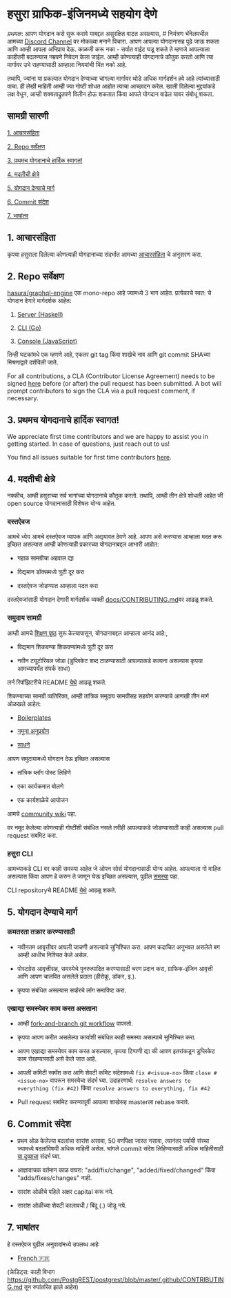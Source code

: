 # हसुरा ग्राफिक-इंजिनमध्ये सहयोग देणे

_प्रथमतः_: आपण योगदान कसे सुरू करावे याबद्दल असुरक्षित वाटत असल्यास, # नियंत्रण चॅनेलमधील आमच्या [Discord Channel](https://discordapp.com/invite/hasura) वर मोकळ्या मनाने विचारा. आपण आपल्या योगदानासह पुढे जाऊ शकता आणि आम्ही आपला अभिप्राय देऊ. काळजी करू नका - सर्वात वाईट घडू शकते ते म्हणजे आपल्याला काहीतरी बदलण्यास नम्रपणे निवेदन केला जाईल. आम्ही कोणत्याही योगदानाचे कौतुक करतो आणि त्या मार्गावर उभे राहण्यासाठी आम्हाला नियमांची भिंत नको आहे.

तथापि, ज्यांना या प्रकल्पात योगदान देण्याच्या चांगल्या मार्गावर थोडे अधिक मार्गदर्शन हवे आहे त्यांच्यासाठी वाचा. ही लेखी माहिती आम्ही ज्या गोष्टी शोधत आहोत त्याचा आच्छादन करेल. खाली दिलेल्या मुद्द्यांकडे लक्ष वेधून, आम्ही शक्यताद्रुतपणे विलीन होऊ शकतात किंवा आपले योगदान वाढेल यावर संबोधू शकता.

## सामग्री सारणी

[1. आचारसंहिता ](#code-of-conduct)

[2. Repo सर्वेक्षण ](#overview)

[3. प्रथमच योगदानाचे हार्दिक स्वागत! ](#first-timers)

[4. मदतीची क्षेत्रे ](#areas)

[5. योगदान देण्याचे मार्ग ](#ways)

[6. Commit संदेश ](#commit-messages)

[7. भाषांतर ](#translations)

<a name="code-of-conduct"></a>

## 1. आचारसंहिता

कृपया हसुराला दिलेल्या कोणत्याही योगदानाच्या संदर्भात आमच्या [आचारसंहिता](code-of-conduct.md) चे अनुसरण करा.

<a name="overview"></a>

## 2. Repo सर्वेक्षण

[hasura/graphql-engine](https://github.com/hasura/graphql-engine) एक mono-repo आहे ज्यामध्ये 3 भाग आहेत. प्रत्येकाचे स्वत: चे योगदान देणारे मार्गदर्शक आहेत:

1. [Server (Haskell)](server/CONTRIBUTING.md)

2. [CLI (Go)](cli/CONTRIBUTING.md)

3. [Console (JavaScript)](console/README.md#contributing-to-hasura-console)

तिन्ही घटकांमधे एक म्हणणे आहे, एकतर git tag किंवा शाखेचे नाव आणि git commit SHAच्या मिश्रणाद्वारे दर्शविली जाते.

For all contributions, a CLA (Contributor License Agreement) needs to be signed [here](https://cla-assistant.io/hasura/graphql-engine) before (or after) the pull request has been submitted. A bot will prompt contributors to sign the CLA via a pull request comment, if necessary.

<a name="first-timers"></a>

## 3. प्रथमच योगदानाचे हार्दिक स्वागत!

We appreciate first time contributors and we are happy to assist you in getting started. In case of questions, just reach out to us!

You find all issues suitable for first time contributors [here](https://github.com/hasura/graphql-engine/issues?q=is%3Aopen+is%3Aissue+label%3A%22good+first+issue%22).

<a name="areas"></a>

## 4. मदतीची क्षेत्रे

नक्कीच, आम्ही हसुराच्या सर्व भागांच्या योगदानाचे कौतुक करतो. तथापि, आम्ही तीन क्षेत्रे शोधली आहेत जी open source योगदानासाठी विशेषतः योग्य आहेत.

### दस्तऐवज

आमचे ध्येय आमचे दस्तऐवज व्यापक आणि अद्ययावत ठेवणे आहे. आपण असे करण्यास आम्हाला मदत करू इच्छित असल्यास आम्ही कोणत्याही प्रकारच्या योगदानाबद्दल आभारी आहोत:

- गहाळ सामग्रीचा अहवाल द्या

- विद्यमान डॉक्समध्ये त्रुटी दूर करा

- दस्तऐवज जोडण्यात आम्हाला मदत करा

दस्तऐवजांसाठी योगदान देणारी मार्गदर्शक व्यक्ती [docs/CONTRIBUTING.md](docs/CONTRIBUTING.md)वर आढळू शकते.

### समुदाय सामग्री

आम्ही आमचे [शिक्षण पृष्ठ](https://hasura.io/learn/) सुरू केल्यापासून, योगदानाबद्दल आम्हाला आनंद आहे:, 

- विद्यमान शिकवण्या शिकवण्यांमध्ये त्रुटी दूर करा

- नवीन ट्यूटोरियल जोडा (डुप्लिकेट शब्द टाळण्यासाठी आपल्याकडे कल्पना असल्यास कृपया आमच्यापर्यंत संपर्क साधा)

लर्न रिपॉझिटरीचे README [येथे](https://github.com/hasura/learn-graphql) आढळू शकते.

शिकण्याच्या सामग्री व्यतिरिक्त, आम्ही तांत्रिक समुदाय सामग्रीसह सहयोग करण्याचे आणखी तीन मार्ग ओळखले आहेत:


- [Boilerplates](https://github.com/hasura/graphql-engine/tree/master/community/boilerplates)

- [नमुना अनुप्रयोग](https://github.com/hasura/graphql-engine/tree/master/community/sample-apps)

- [साधने](community/tools)

आपण समुदायामध्ये योगदान देऊ इच्छित असल्यास

- तांत्रिक ब्लॉग पोस्ट लिहिणे

- एका कार्यक्रमात बोलणे

- एक कार्यशाळेचे आयोजन

आमचे [community wiki](https://github.com/hasura/graphql-engine/wiki/Community-Wiki) पहा.

वर नमूद केलेल्या कोणत्याही गोष्टींशी संबंधित नसले तरीही आपल्याकडे जोडण्यासाठी काही असल्यास pull request सबमिट करा.

### हसुरा CLI

आमच्याकडे CLI वर काही समस्या आहेत जे ओपन सोर्स योगदानासाठी योग्य आहेत. आपल्याला गो माहित असल्यास किंवा आपण हे करुन ते जाणून घेऊ इच्छित असल्यास, पुढील [समस्या](https://github.com/hasura/graphql-engine/issues?q=is%3Aopen+is%3Aissue+label%3Ac%2Fcli+label%3A%22help+wanted%22) पहा.

CLI repositoryचे README [येथे](https://github.com/hasura/graphql-engine/tree/master/cli) आढळू शकते.

<a name="ways"></a>

## 5. योगदान देण्याचे मार्ग

### कमतरता तक्रार करण्यासाठी

- नवीनतम आवृत्तीवर आपली चाचणी असल्याचे सुनिश्चित करा. आपण कदाचित अनुभवत असलेले बग आम्ही आधीच निश्चित केले असेल.

- पोस्टग्रेस आवृत्तीसह, समस्येचे पुनरुत्पादित करण्यासाठी चरण प्रदान करा, ग्राफिक-इंजिन आवृत्ती आणि आपण चालवित असलेले प्रदाता (हीरोकू, डॉकर, इ.).

- कृपया संबंधित असल्यास सर्व्हरचे लॉग समाविष्ट करा.

### एखाद्या समस्येवर काम करत असताना

- आम्ही [fork-and-branch git workflow](https://blog.scottlowe.org/2015/01/27/using-fork-branch-git-workflow/) वापरतो.

- कृपया आपण करीत असलेल्या कार्याशी संबंधित काही समस्या असल्याचे सुनिश्चित करा.

- आपण एखाद्या समस्येवर काम करत असल्यास, कृपया टिप्पणी द्या की आपण इतरांकडून डुप्लिकेट काम रोखण्यासाठी असे केले जात आहे.

- आपली कमिटी स्क्वॅश करा आणि शेवटी कमिट संदेशामध्ये `fix #<issue-no>` किंवा `close #<issue-no>` वापरून समस्येचा संदर्भ घ्या.
  उदाहरणार्थ: `resolve answers to everything (fix #42)` किंवा `resolve answers to everything, fix #42`

- Pull request सबमिट करण्यापूर्वी आपल्या शाखेसह masterला rebase करावे.

<a name="commit-messages"></a>

## 6. Commit संदेश

- प्रथम ओळ केलेल्या बदलांचा सारांश असावा, 50 वर्णांपेक्षा जास्त नसावा, त्यानंतर पर्यायी संस्था ज्यामध्ये बदलांविषयी अधिक माहिती असेल. चांगले commit संदेश लिहिण्यासाठी अधिक माहितीसाठी [या दुव्याचा](https://github.com/erlang/otp/wiki/writing-good-commit-messages) संदर्भ घ्या.

- आज्ञावाचक वर्तमान काळ वापरा: "add/fix/change", "added/fixed/changed" किंवा "adds/fixes/changes" नाही.

- सारांश ओळीचे पहिले अक्षर capital करू नये.

- सारांश ओळीच्या शेवटी कालावधी / बिंदू (.) जोडू नये.

<a name="translations"></a>

## 7. भाषांतर

हे दस्तऐवज पुढील अनुवादांमध्ये उपलब्ध आहेः

- [French 🇫🇷](translations/CONTRIBUTING.french.md)

(क्रेडिट्स: काही विभाग https://github.com/PostgREST/postgrest/blob/master/.github/CONTRIBUTING.md तून रुपांतरित झाले आहेत)

